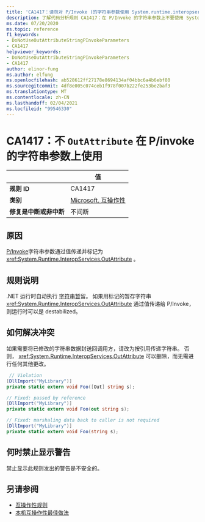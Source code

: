 ```yaml
---
title: 'CA1417：请勿对 P/Invoke (的字符串参数使用 System.runtime.interopservices.outattribute 代码分析) '
description: 了解代码分析规则 CA1417：在 P/Invoke 的字符串参数上不要使用 System.runtime.interopservices.outattribute
ms.date: 07/20/2020
ms.topic: reference
f1_keywords:
- DoNotUseOutAttributeStringPInvokeParameters
- CA1417
helpviewer_keywords:
- DoNotUseOutAttributeStringPInvokeParameters
- CA1417
author: elinor-fung
ms.author: elfung
ms.openlocfilehash: ab528612ff27178e8694134af04bbc6a4b6ebf80
ms.sourcegitcommit: 4df8e005c074ceb1f978f007b222fe253be2baf3
ms.translationtype: MT
ms.contentlocale: zh-CN
ms.lasthandoff: 02/04/2021
ms.locfileid: "99546330"
---
```

# <a name="ca1417-do-not-use-outattribute-on-string-parameters-for-pinvokes"></a>CA1417：不 `OutAttribute` 在 P/invoke 的字符串参数上使用

| | 值 |
|-|-|
| **规则 ID** |CA1417|
| **类别** |[Microsoft. 互操作性](interoperability-warnings.md)|
| **修复是中断或非中断** |不间断|

## <a name="cause"></a>原因

[P/Invoke](../../../standard/native-interop/pinvoke.md)字符串参数通过值传递并标记为 <xref:System.Runtime.InteropServices.OutAttribute> 。

## <a name="rule-description"></a>规则说明

.NET 运行时自动执行 [字符串暂](/dotnet/api/system.string.intern#remarks)留。 如果用标记的暂存字符串 <xref:System.Runtime.InteropServices.OutAttribute> 通过值传递给 P/Invoke，则运行时可以是 destabilized。

## <a name="how-to-fix-violations"></a>如何解决冲突

如果需要将已修改的字符串数据封送回调用方，请改为按引用传递字符串。 否则， <xref:System.Runtime.InteropServices.OutAttribute> 可以删除，而无需进行任何其他更改。

```csharp
 // Violation
[DllImport("MyLibrary")]
private static extern void Foo([Out] string s);

// Fixed: passed by reference
[DllImport("MyLibrary")]
private static extern void Foo(out string s);

// Fixed: marshaling data back to caller is not required
[DllImport("MyLibrary")]
private static extern void Foo(string s);
```

## <a name="when-to-suppress-warnings"></a>何时禁止显示警告

禁止显示此规则发出的警告是不安全的。

## <a name="see-also"></a>另请参阅

- [互操作性规则](interoperability-warnings.md)
- [本机互操作性最佳做法](../../../standard/native-interop/best-practices.md)
